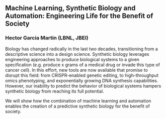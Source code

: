 ## Machine Learning, Synthetic Biology and Automation: Engineering Life for the Benefit of Society
### Hector Garcia Martin (LBNL, JBEI)

Biology has changed radically in the last two decades, transitioning from a descriptive science into a design science. Synthetic biology leverages engineering approaches to produce biological systems to a given specification (e.g. produce x grams of a medical drug or invade this type of cancer cell). In this effort, new tools are now available that promise to disrupt this field: from CRISPR-enabled genetic editing, to high-throughput omics phenotyping, and exponentially growing DNA synthesis capabilities. However, our inability to predict the behavior of biological systems hampers synthetic biology from reaching its full potential.

We will show how the combination of machine learning and automation enables the creation of a predictive synthetic biology for the benefit of society. 
